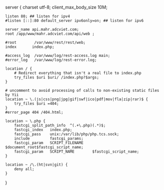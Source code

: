 server {
    charset utf-8;
    client_max_body_size 10M;

    listen 80; ## listen for ipv4
    #listen [::]:80 default_server ipv6only=on; ## listen for ipv6

    server_name api.mahr.adcviet.com;
    root /app/www/mahr.adcviet.com/api/web ;

    #root        /var/www/rest/rest/web;
    index       index.php;

    #access_log  /var/www/log/rest-access.log main;
    #error_log   /var/www/log/rest-error.log;

    location / {
        # Redirect everything that isn't a real file to index.php
        try_files $uri $uri/ /index.php?$args;
    }

    # uncomment to avoid processing of calls to non-existing static files by Yii
    location ~ \.(js|css|png|jpg|gif|swf|ico|pdf|mov|fla|zip|rar)$ {
        try_files $uri =404;
    }
    #error_page 404 /404.html;

    location ~ \.php {
        fastcgi_split_path_info  ^(.+\.php)(.*)$;
        fastcgi_index   index.php;
        fastcgi_pass    unix:/var/lib/php/php.tcs.sock;
        include         fastcgi_params;
        fastcgi_param   SCRIPT_FILENAME    $document_root$fastcgi_script_name;
        fastcgi_param   SCRIPT_NAME        $fastcgi_script_name;
    }

    location ~ /\.(ht|svn|git) {
        deny all;
    }
}